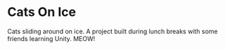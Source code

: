 # Cats On Ice
Cats sliding around on ice.  A project built during lunch breaks with some friends learning Unity.   MEOW!
